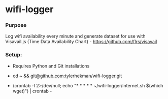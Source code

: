 # wifi-logger

### Purpose

Log wifi availability every minute and generate dataset for use with Visavail.js (Time Data Availability Chart) - https://github.com/flrs/visavail

### Setup:

* Requires Python and Git installations

* cd ~ && git@github.com:tylerhekman/wifi-logger.git

* (crontab -l 2>/dev/null; echo "* * * * * ~/wifi-logger/internet.sh $(which wget)") | crontab -